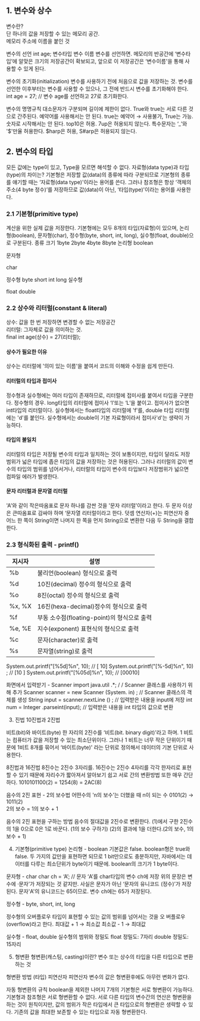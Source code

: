 ## 1. 변수와 상수
변수란?</br>
단 하나의 값을 저장할 수 있는 메모리 공간.</br>
메모리 주소에 이름을 붙인 것

변수의 선언
int 		age;
변수타입	변수 이름
변수를 선언하면. 메모리의 반공간에 ‘변수타입’에 알맞은 크기의 저장공간이 확보되고, 앞으로 이 저장공간은 ‘변수이름'을 통해 사용할 수 있게 된다.

변수의 초기화(initialization)
변수를 사용하기 전에 처음으로 값을 저장하는 것.
변수를 선언한 이후부터는 변수를 사용할 수 있으나, 그 전에 반드시 변수를 초기화해야 한다.
int age = 27; // 변수 age를 선언하고 27로 초기화한다.

변수의 명명규칙
대소문자가 구분되며 길이에 제한이 없다.
True와 true는 서로 다른 것으로 간주된다. 
예약어를 사용해서는 안 된다.
true는 예약어 → 사용불가, True는 가능. 
숫자로 시작해서는 안 된다.
top10은 허용. 7up은 허용되지 않는다. 
특수문자는 ‘_’와 '$'만율 허용한다.
$harp은 허용, S#arp은 허용되지 않는다.

## 2. 변수의 타입
모든 값에는 type이 있고, Type을 모르면 해석할 수 없다.
자료형(data type)과 타입(type)의 차이는?
기본형은 저장할 값(data)의 종류에 따라 구분되므로 기본형의 종류를 얘기할 때는 ‘자료형(data type)'이라는 용어를 쓴다. 그러나 참조형은 항상 ‘객체의 주소(4 byte 정수)’를 저장하므로 값(data)이 아닌, ‘타입(type)'이라는 용어를 사용한다.

### 2.1 기본형(primitive type)
계산을 위한 실제 값을 저장한다. 
기본형에는 모두 8개의 타입(자료형)이 있으며, 논리형(boolean), 문자형(char), 정수형(byte, short, int, long), 실수형(float, double)으로 구분된다.
종류 크기
1byte
2byte
4byte
8byte
논리형
boolean






문자형


char




정수형
byte
short
int
long
실수형




float
double


### 2.2 상수와 리터럴(constant & literal)
상수: 값을 한 번 저장하면 변경할 수 없는 저장공간</br>
리터럴: 그자체로 값을 의미하는 것.</br>
final int age(상수) = 27(리터럴); </br>

#### 상수가 필요한 이유
상수는 리터럴에 '의미 있는 이름'을 붙여서 코드의 이해와 수정을 쉽게 만든다.

#### 리터럴의 타입과 접미사
정수형과 실수형에는 여러 타입이 존재하므로, 리터럴에 접미사를 붙여서 타입을 구분한다. 
정수형의 경우. long타입의 리터럴에 접미사 ‘l’또는 ‘L’을 붙이고. 접미사가 없으면 int타입의 리터럴이다.
실수형에서는 float타입의 리터럴에 'f'를, double 타입 리터럴에는 'd'를 붙인다. 실수형에서는 double이 기본 자료형이라서 접미사'd'는 생략이 가능하다. 

#### 타입의 불일치
리터럴의 타입은 저장될 변수의 타입과 일치하는 것이 보통이지만, 타입이 달라도 저장 범위가 넓은 타입에 좁은 타입의 값을 저장하는 것은 허용된다. 그러나 리터럴의 값이 변수의 타입의 범위를 넘어서거나, 리터럴의 타입이 변수의 타입보다 저장범위가 넓으면 컴파일 에러가 발생한다.

#### 문자 리터럴과 문자열 리터럴
'A'와 같이 작은따옴표로 문자 하나를 감싼 것을 '문자 리터럴’이라고 한다. 두 문자 이상은 큰따옴표로 감싸야 하며 ‘문자열 리터럴이라고 한다.
덧셈 연산자(+)는 피연산자 중 어느 한 쪽이 String이면 나머지 한 쪽을 먼저 String으로 변환한 다음 두 String을 결합한다.

### 2.3 형식화된 출력 - printf()

| 지시자    | 설명                              |
|--------|---------------------------------|
| %b     | 불리언(boolean) 형식으로 출력            |
| %d     | 10진(decimal) 정수의 형식으로 출력        |
| %o     | 8진(octal) 정수의 형식으로 출력           |
| %x, %X | 16진(hexa-decimal)정수의 형식으로 출력    |
| %f     | 부동 소수점(floating-point)의 형식으로 출력 |
| %e, %E | 지수(exponent) 표현식의 형식으로 출력       |
| %c     | 문자(character)로 출력               |
| %s     | 문자열(string)로 출력                 | 


System.out.printf("[%5d]%n", 10);	// [      10]
System.out.printf("[%-5d]%n", 10) ; 	// [10      ]	System.out.printf("[%05d]%n", 10);	// [00010]

화면에서 입력받기 - Scanner
import java.util .*; 
/ / Scanner 클래스를 사용하기 위해 추가
Scanner scanner = new Scanner (System. in) ; 
// Scanner 클래스의 객체를 생성
String input = scanner.nextLine () ; 
// 입력받은 내용을 input에 저장 
int num = Integer .parseint(input); 
// 입력받은 내용을 int 타입의 값으로 변환



3. 진법
10진법과 2진법

비트(bit)와 바이트(byte)
한 자리의 2진수를 ‘비트(bit. binary digit)'라고 하며. 1 비트는 컴퓨터가 값을 저장할 수 있는 최소단위이다. 그러나 1 비트는 너무 작은 단위이기 때문에 1비트 8개를 묶어서 ‘바이트(byte)' 라는 단위로 정의해서 데이터의 기본 단위로 사용한다.

8진법과 16진법
8진수는 2진수 3자리를. 16진수는 2진수 4자리를 각각 한자리로 표현할 수 있기 때문에 자리수가 짧아져서 알아보기 쉽고 서로 간의 변환방법 또한 매우 간단하다.
1010101100(2) = 1254(8) = 2AC(8)

음수의 2진 표현 - 2의 보수법
어떤수의 'n의 보수’는 더했을 때 n이 되는 수
0101(2) → 1011(2)  
2의 보수 = 1의 보수 + 1

음수의 2진 표현을 구하는 방법
음수의 절대값을 2진수로 변환한다.
(1)에서 구한 2진수의 1을 0으로 0은 1로 바꾼다.
(1의 보수 구하기)
(2)의 결과에 1을 더한다.(2의 보수, 1의 보수 + 1)

4. 기본형(primitive type)
논리형 - boolean
기본값은 false.
 boolean형은 true와 false. 두 가지의 값만을 표현하면 되므로 1 bit만으로도 충분하지만, 자바에서는 데이터를 다루는 최소단위가 byte이기 때문에. boolean의 크기가 1 byte이다. 

문자형 - char
char ch = ‘A’;	// 문자 ‘A’를 char타입의 변수 ch에 저장
위의 문장은 변수에 ·문자’가 저장되는 것 같지만. 사실은 문자가 아닌 ‘문자의 유니코드 (정수)’가 저장된다. 문자'A'의 유니코드는 65이므로. 변수 ch에는 65가 저장된다.

정수형 - byte, short, int, long

정수형의 오버플로우
타입이 표현할 수 있는 값의 범위를 넘어서는 것을 오 버플로우(overflow)라고 한다.
최대값 + 1 → 최소값
최소값 - 1 → 최대값

실수형 - float, double
실수형의 범위와 정밀도
float 정밀도: 7자리
double 정밀도: 15자리





5. 형변환
형변환(캐스팅, casting)이란?
변수 또는 상수의 타입을 다른 타입으로 변환하는 것

형변환 방법
(타입) 피연산자
피연산자 변수의 값은 형변환후에도 아무런 변화가 없다.

자동 형변환의 규칙
boolean을 제외한 나머지 7개의 기본형은 서로 형변환이 가능하다. 
기본형과 참조형은 서로 형변환할 수 없다. 
서로 다른 타입의 변수간의 연산은 형변환을 하는 것이 원칙이지만, 값의 범위가 작은 타입에서 큰 타입으로의 형변환은 생략할 수 있다.
기존의 값을 최대한 보존할 수 있는 타입으로 자동 형변환한다.
